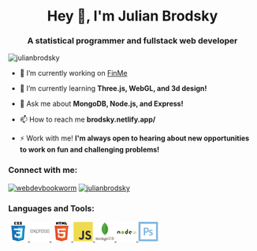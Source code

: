 <h1 align="center">Hey 👋, I'm Julian Brodsky</h1>
<h3 align="center">A statistical programmer and fullstack web developer</h3>

<p align="left"> <img src="https://komarev.com/ghpvc/?username=julianbrodsky&label=Profile%20views&color=0e75b6&style=flat" alt="julianbrodsky" /> </p>

- 🔭 I’m currently working on [FinMe](https://github.com/julianbrodsky/finme)

- 🌱 I’m currently learning **Three.js, WebGL, and 3d design!**

- 💬 Ask me about **MongoDB, Node.js, and Express!**

- 📫 How to reach me **brodsky.netlify.app/**

- ⚡ Work with me! **I'm always open to hearing about new opportunities to work on fun and challenging problems!**

<h3 align="left">Connect with me:</h3>
<p align="left">
<a href="https://twitter.com/webdevbookworm" target="blank"><img align="center" src="https://raw.githubusercontent.com/rahuldkjain/github-profile-readme-generator/master/src/images/icons/Social/twitter.svg" alt="webdevbookworm" height="30" width="40" /></a>
<a href="https://linkedin.com/in/julianbrodsky" target="blank"><img align="center" src="https://raw.githubusercontent.com/rahuldkjain/github-profile-readme-generator/master/src/images/icons/Social/linked-in-alt.svg" alt="julianbrodsky" height="30" width="40" /></a>
</p>

<h3 align="left">Languages and Tools:</h3>
<p align="left"> <a href="https://www.w3schools.com/css/" target="_blank" rel="noreferrer"> <img src="https://raw.githubusercontent.com/devicons/devicon/master/icons/css3/css3-original-wordmark.svg" alt="css3" width="40" height="40"/> </a> <a href="https://expressjs.com" target="_blank" rel="noreferrer"> <img src="https://raw.githubusercontent.com/devicons/devicon/master/icons/express/express-original-wordmark.svg" alt="express" width="40" height="40"/> </a> <a href="https://www.w3.org/html/" target="_blank" rel="noreferrer"> <img src="https://raw.githubusercontent.com/devicons/devicon/master/icons/html5/html5-original-wordmark.svg" alt="html5" width="40" height="40"/> </a> <a href="https://developer.mozilla.org/en-US/docs/Web/JavaScript" target="_blank" rel="noreferrer"> <img src="https://raw.githubusercontent.com/devicons/devicon/master/icons/javascript/javascript-original.svg" alt="javascript" width="40" height="40"/> </a> <a href="https://www.mongodb.com/" target="_blank" rel="noreferrer"> <img src="https://raw.githubusercontent.com/devicons/devicon/master/icons/mongodb/mongodb-original-wordmark.svg" alt="mongodb" width="40" height="40"/> </a> <a href="https://nodejs.org" target="_blank" rel="noreferrer"> <img src="https://raw.githubusercontent.com/devicons/devicon/master/icons/nodejs/nodejs-original-wordmark.svg" alt="nodejs" width="40" height="40"/> </a> <a href="https://www.photoshop.com/en" target="_blank" rel="noreferrer"> <img src="https://raw.githubusercontent.com/devicons/devicon/master/icons/photoshop/photoshop-line.svg" alt="photoshop" width="40" height="40"/> </a> </p>
